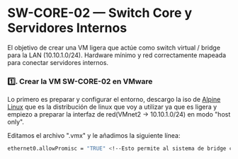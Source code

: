 # SW-CORE-02 — Switch Core y Servidores Internos

El objetivo de crear una VM ligera que actúe como switch virtual / bridge para la LAN (10.10.1.0/24). Hardware mínimo y red correctamente mapeada para conectar servidores internos.

### 1️⃣. Crear la VM SW-CORE-02 en VMware

Lo primero es preparar y configurar el entorno, descargo la iso de [Alpine Linux](https://www.alpinelinux.org/?utm_source=chatgpt.com) que es la distribución de linux que voy a utilizar ya que es ligera y empiezo a preparar la interfaz de red(VMnet2 → 10.10.1.0/24) en modo "host only".

Editamos el archivo ".vmx" y le añadimos la siguiente línea:
```bash
ethernet0.allowPromisc = "TRUE" <!--Esto permite al sistema de bridge capturar paquetes en modo promiscuo si hace falta.-->
```
